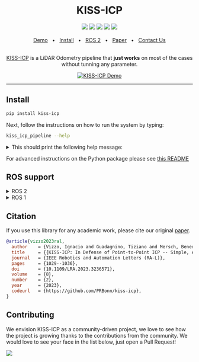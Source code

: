<div align="center">
    <h1>KISS-ICP</h1>
    <a href="https://github.com/PRBonn/kiss-icp/releases"><img src="https://img.shields.io/github/v/release/PRBonn/kiss-icp?label=version" /></a>
    <a href="https://github.com/PRBonn/kiss-icp/blob/main/LICENSE"><img src="https://img.shields.io/github/license/PRBonn/kiss-icp" /></a>
    <a href="https://github.com/PRBonn/kiss-icp/blob/main/"><img src="https://img.shields.io/badge/Linux-FCC624?logo=linux&logoColor=black" /></a>
    <a href="https://github.com/PRBonn/kiss-icp/blob/main/"><img src="https://img.shields.io/badge/Windows-0078D6?st&logo=windows&logoColor=white" /></a>
    <a href="https://github.com/PRBonn/kiss-icp/blob/main/"><img src="https://img.shields.io/badge/mac%20os-000000?&logo=apple&logoColor=white" /></a>
    <br />
    <br />
    <a href=https://user-images.githubusercontent.com/21349875/219626075-d67e9165-31a2-4a1b-8c26-9f04e7d195ec.mp4>Demo</a>
    <span>&nbsp;&nbsp;•&nbsp;&nbsp;</span>
    <a href="https://github.com/PRBonn/kiss-icp/blob/main/README.md#Install">Install</a>
    <span>&nbsp;&nbsp;•&nbsp;&nbsp;</span>
    <a href="https://github.com/PRBonn/kiss-icp/blob/main/ros">ROS 2</a>
    <span>&nbsp;&nbsp;•&nbsp;&nbsp;</span>
    <a href=https://www.ipb.uni-bonn.de/wp-content/papercite-data/pdf/vizzo2023ral.pdf>Paper</a>
    <span>&nbsp;&nbsp;•&nbsp;&nbsp;</span>
    <a href=https://github.com/PRBonn/kiss-icp/issues>Contact Us</a>
  <br />
  <br />

[KISS-ICP](https://www.ipb.uni-bonn.de/wp-content/papercite-data/pdf/vizzo2023ral.pdf) is a LiDAR Odometry pipeline that **just works** on most of the cases without tunning any parameter.

  <p align="center">
    <a href="https://user-images.githubusercontent.com/21349875/219626075-d67e9165-31a2-4a1b-8c26-9f04e7d195ec.mp4"><img alt="KISS-ICP Demo" src="https://user-images.githubusercontent.com/21349875/211829074-474bec08-0129-4e34-85e7-62265e44a7de.png"></a>
  </p>
</div>

<hr />

## Install

```sh
pip install kiss-icp
```

Next, follow the instructions on how to run the system by typing:

```sh
kiss_icp_pipeline --help
```

<details>
<summary>This should print the following help message:</summary>

![out](https://github.com/user-attachments/assets/7dea767f-d0e4-4f6b-a523-ba3be25bbfae)


</details>

For advanced instructions on the Python package please see [this README](python/README.md)

## ROS support

<details>
<summary>ROS 2</summary>

```sh
cd ~/ros2_ws/src/ && git clone https://github.com/PRBonn/kiss-icp && cd ~/ros2_ws/ && colcon build --packages-select kiss_icp
```
For more detailed instructions on the ROS wrapper, please visit this [README](ros/README.md)

</details>

<details>
<summary>ROS 1</summary>

⚠️ ⚠️ **ROS 1 is deprecated in KISS-ICP and is not officially supported anymore. Upgrade now to ROS 2!** ⚠️ ⚠️

The last release that supports ROS 1 is [v0.3.0](https://github.com/PRBonn/kiss-icp/tree/v0.3.0), if you still need ROS 1 support please check that version.

</details>


## Citation

If you use this library for any academic work, please cite our original [paper](https://www.ipb.uni-bonn.de/wp-content/papercite-data/pdf/vizzo2023ral.pdf).

```bibtex
@article{vizzo2023ral,
  author    = {Vizzo, Ignacio and Guadagnino, Tiziano and Mersch, Benedikt and Wiesmann, Louis and Behley, Jens and Stachniss, Cyrill},
  title     = {{KISS-ICP: In Defense of Point-to-Point ICP -- Simple, Accurate, and Robust Registration If Done the Right Way}},
  journal   = {IEEE Robotics and Automation Letters (RA-L)},
  pages     = {1029--1036},
  doi       = {10.1109/LRA.2023.3236571},
  volume    = {8},
  number    = {2},
  year      = {2023},
  codeurl   = {https://github.com/PRBonn/kiss-icp},
}
```

## Contributing

We envision KISS-ICP as a community-driven project, we love to see how the project is growing thanks to the contributions from the community. We would love to see your face in the list below, just open a Pull Request!

<a href="https://github.com/PRBonn/kiss-icp/graphs/contributors">
  <img src="https://contrib.rocks/image?repo=PRBonn/kiss-icp" />
</a>
